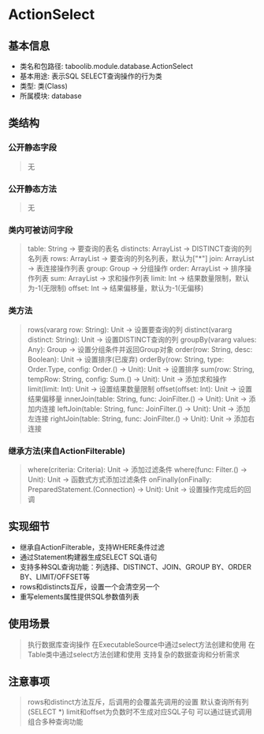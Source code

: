 # ActionSelect

## 基本信息
- 类名和包路径: taboolib.module.database.ActionSelect
- 基本用途: 表示SQL SELECT查询操作的行为类
- 类型: 类(Class)
- 所属模块: database

## 类结构

### 公开静态字段
> 无

### 公开静态方法
> 无

### 类内可被访问字段
> table: String -> 要查询的表名
> distincts: ArrayList<String> -> DISTINCT查询的列名列表
> rows: ArrayList<String> -> 要查询的列名列表，默认为["*"]
> join: ArrayList<Join> -> 表连接操作列表
> group: Group -> 分组操作
> order: ArrayList<Order> -> 排序操作列表
> sum: ArrayList<Sum> -> 求和操作列表
> limit: Int -> 结果数量限制，默认为-1(无限制)
> offset: Int -> 结果偏移量，默认为-1(无偏移)

### 类方法
> rows(vararg row: String): Unit -> 设置要查询的列
> distinct(vararg distinct: String): Unit -> 设置DISTINCT查询的列
> groupBy(vararg values: Any): Group -> 设置分组条件并返回Group对象
> order(row: String, desc: Boolean): Unit -> 设置排序(已废弃)
> orderBy(row: String, type: Order.Type, config: Order.() -> Unit): Unit -> 设置排序
> sum(row: String, tempRow: String, config: Sum.() -> Unit): Unit -> 添加求和操作
> limit(limit: Int): Unit -> 设置结果数量限制
> offset(offset: Int): Unit -> 设置结果偏移量
> innerJoin(table: String, func: JoinFilter.() -> Unit): Unit -> 添加内连接
> leftJoin(table: String, func: JoinFilter.() -> Unit): Unit -> 添加左连接
> rightJoin(table: String, func: JoinFilter.() -> Unit): Unit -> 添加右连接

### 继承方法(来自ActionFilterable)
> where(criteria: Criteria): Unit -> 添加过滤条件
> where(func: Filter.() -> Unit): Unit -> 函数式方式添加过滤条件
> onFinally(onFinally: PreparedStatement.(Connection) -> Unit): Unit -> 设置操作完成后的回调

## 实现细节
- 继承自ActionFilterable，支持WHERE条件过滤
- 通过Statement构建器生成SELECT SQL语句
- 支持多种SQL查询功能：列选择、DISTINCT、JOIN、GROUP BY、ORDER BY、LIMIT/OFFSET等
- rows和distincts互斥，设置一个会清空另一个
- 重写elements属性提供SQL参数值列表

## 使用场景
> 执行数据库查询操作
> 在ExecutableSource中通过select方法创建和使用
> 在Table类中通过select方法创建和使用
> 支持复杂的数据查询和分析需求

## 注意事项
> rows和distinct方法互斥，后调用的会覆盖先调用的设置
> 默认查询所有列(SELECT *)
> limit和offset为负数时不生成对应SQL子句
> 可以通过链式调用组合多种查询功能
